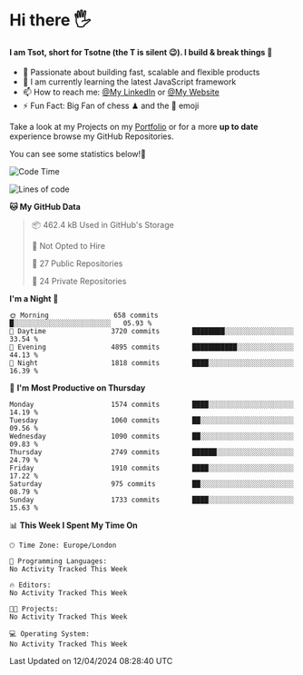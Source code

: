# Hi there :raised_hand_with_fingers_splayed:
#### I am Tsot, short for Tsotne (the T is silent :wink:). I build & break things :space_invader:
- :telescope: Passionate about building fast, scalable and flexible products
- :seedling: I am currently learning the latest JavaScript framework 
- :mailbox: How to reach me: [@My LinkedIn](https://www.linkedin.com/in/tsotne-gvadzabia/) or [@My Website](https://tsotne.co.uk/contact)
- :zap: Fun Fact: Big Fan of chess ♟ and the 👾 emoji

Take a look at my Projects on my [Portfolio](https://tsotne.co.uk/) or for a more **up to date** experience browse my GitHub Repositories.

You can see some statistics below!:space_invader:
<!--START_SECTION:waka-->
![Code Time](http://img.shields.io/badge/Code%20Time-761%20hrs%202%20mins-blue)

![Lines of code](https://img.shields.io/badge/From%20Hello%20World%20I%27ve%20Written-5.2%20million%20lines%20of%20code-blue)

**🐱 My GitHub Data** 

> 📦 462.4 kB Used in GitHub's Storage 
 > 
> 🚫 Not Opted to Hire
 > 
> 📜 27 Public Repositories 
 > 
> 🔑 24 Private Repositories 
 > 
**I'm a Night 🦉** 

```text
🌞 Morning                658 commits         █░░░░░░░░░░░░░░░░░░░░░░░░   05.93 % 
🌆 Daytime                3720 commits        ████████░░░░░░░░░░░░░░░░░   33.54 % 
🌃 Evening                4895 commits        ███████████░░░░░░░░░░░░░░   44.13 % 
🌙 Night                  1818 commits        ████░░░░░░░░░░░░░░░░░░░░░   16.39 % 
```
📅 **I'm Most Productive on Thursday** 

```text
Monday                   1574 commits        ████░░░░░░░░░░░░░░░░░░░░░   14.19 % 
Tuesday                  1060 commits        ██░░░░░░░░░░░░░░░░░░░░░░░   09.56 % 
Wednesday                1090 commits        ██░░░░░░░░░░░░░░░░░░░░░░░   09.83 % 
Thursday                 2749 commits        ██████░░░░░░░░░░░░░░░░░░░   24.79 % 
Friday                   1910 commits        ████░░░░░░░░░░░░░░░░░░░░░   17.22 % 
Saturday                 975 commits         ██░░░░░░░░░░░░░░░░░░░░░░░   08.79 % 
Sunday                   1733 commits        ████░░░░░░░░░░░░░░░░░░░░░   15.63 % 
```


📊 **This Week I Spent My Time On** 

```text
🕑︎ Time Zone: Europe/London

💬 Programming Languages: 
No Activity Tracked This Week

🔥 Editors: 
No Activity Tracked This Week

🐱‍💻 Projects: 
No Activity Tracked This Week

💻 Operating System: 
No Activity Tracked This Week
```


 Last Updated on 12/04/2024 08:28:40 UTC
<!--END_SECTION:waka-->
